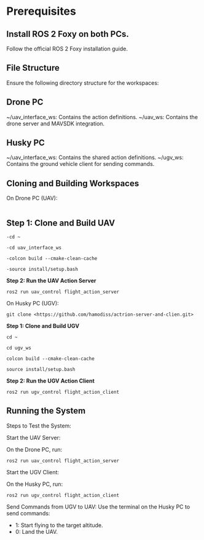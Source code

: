 
# Prerequisites

## Install ROS 2 Foxy on both PCs.
 Follow the official ROS 2 Foxy installation guide.

## File Structure

Ensure the following directory structure for the workspaces:

## Drone PC

 ~/uav_interface_ws: Contains the action definitions.
 ~/uav_ws: Contains the drone server and MAVSDK integration.

## Husky PC
~/uav_interface_ws: Contains the shared action definitions.
 ~/ugv_ws: Contains the ground vehicle client for sending commands.

## Cloning and Building Workspaces

On Drone PC (UAV):

```git clone <https://github.com/hamodiss/actrion-server-and-clien.git>
```
## Step 1: Clone and Build UAV
```
-cd ~

-cd uav_interface_ws

-colcon build --cmake-clean-cache

-source install/setup.bash
```
**Step 2: Run the UAV Action Server**
```
ros2 run uav_control flight_action_server
```
On Husky PC (UGV):
```
git clone <https://github.com/hamodiss/actrion-server-and-clien.git>
```
**Step 1: Clone and Build UGV**
```
cd ~

cd ugv_ws

colcon build --cmake-clean-cache

source install/setup.bash
```
**Step 2: Run the UGV Action Client**

```
ros2 run ugv_control flight_action_client
```
## Running the System

Steps to Test the System:

Start the UAV Server:

On the Drone PC, run:

```
ros2 run uav_control flight_action_server
```
Start the UGV Client:

 On the Husky PC, run:

```
ros2 run ugv_control flight_action_client
```
Send Commands from UGV to UAV:
Use the terminal on the Husky PC to send commands:
  - 1: Start flying to the target altitude.
  - 0: Land the UAV.
